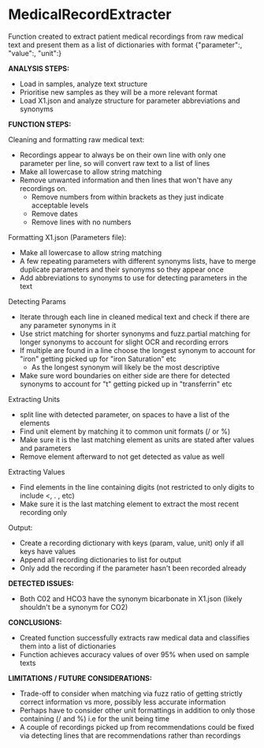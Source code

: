 # MedicalRecordExtracter
Function created to extract patient medical recordings from raw medical text and present them as a list of dictionaries with format  {"parameter":, "value":, "unit":}

**ANALYSIS STEPS:**

- Load in samples, analyze text structure
- Prioritise new samples as they will be a more relevant format
- Load X1.json and analyze structure for parameter abbreviations and synonyms



**FUNCTION STEPS:**

Cleaning and formatting raw medical text:
- Recordings appear to always be on their own line with only one parameter per line, so will convert raw text to a list of lines
- Make all lowercase to allow string matching 
- Remove unwanted information and then lines that won't have any recordings on. 
	- Remove numbers from within brackets as they just indicate acceptable levels
	- Remove dates
	- Remove lines with no numbers

Formatting X1.json (Parameters file):
- Make all lowercase to allow string matching
- A few repeating parameters with different synonyms lists, have to merge duplicate parameters and their synonyms so they appear once
- Add abbreviations to synonyms to use for detecting parameters in the text

Detecting Params
- Iterate through each line in cleaned medical text and check if there are any parameter synonyms in it
- Use strict matching for shorter synonyms and fuzz.partial matching for longer synonyms to account for slight OCR and recording errors
- If multiple are found in a line choose the longest synonym to account for "iron" getting picked up for "iron Saturation" etc
	- As the longest synonym will likely be the most descriptive
- Make sure word boundaries on either side are there for detected synonyms to account for "t" getting picked up in "transferrin" etc
		
Extracting Units
- split line with detected parameter, on spaces to have a list of the elements
- Find unit element by matching it to common unit formats (/ or %)
- Make sure it is the last matching element as units are stated after values and parameters
- Remove element afterward to not get detected as value as well
	
Extracting Values
- Find elements in the line containing digits (not restricted to only digits to include <, . , etc)
- Make sure it is the last matching element to extract the most recent recording only

Output:
- Create a recording dictionary with keys (param, value, unit) only if all keys have values
- Append all recording dictionaries to list for output
- Only add the recording if the parameter hasn't been recorded already


**DETECTED ISSUES:**

- Both C02 and HCO3 have the synonym bicarbonate in X1.json (likely shouldn't be a synonym for CO2)


**CONCLUSIONS:**
- Created function successfully extracts raw medical data and classifies them into a list of dictionaries
- Function achieves accuracy values of over 95% when used on sample texts


**LIMITATIONS / FUTURE CONSIDERATIONS:**
 
- Trade-off to consider when matching via fuzz ratio of getting strictly correct information vs more, possibly less accurate information	 
- Perhaps have to consider other unit formattings in addition to only those containing (/ and %) i.e for the unit being time
- A couple of recordings picked up from recommendations could be fixed via detecting lines that are recommendations rather than recordings
